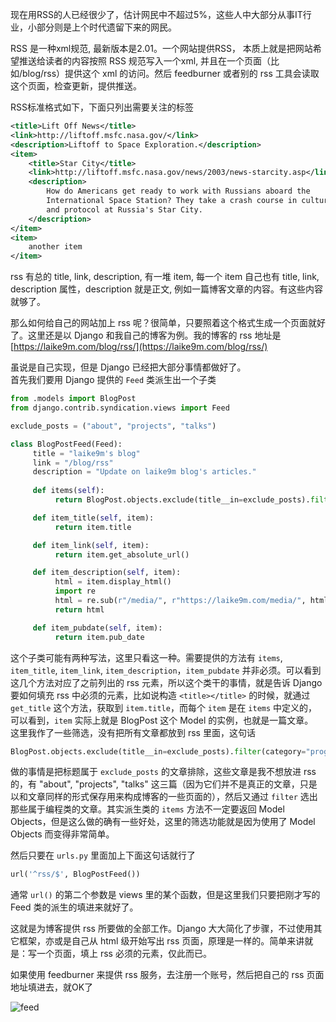 现在用RSS的人已经很少了，估计网民中不超过5%，这些人中大部分从事IT行业，小部分则是上个时代遗留下来的网民。

RSS 是一种xml规范, 最新版本是2.01。一个网站提供RSS， 本质上就是把网站希望推送给读者的内容按照 RSS 规范写入一个xml, 并且在一个页面（比如/blog/rss）提供这个 xml 的访问。然后 feedburner 或者别的 rss 工具会读取这个页面，检查更新，提供推送。

RSS标准格式如下，下面只列出需要关注的标签

```xml
<title>Lift Off News</title>
<link>http://liftoff.msfc.nasa.gov/</link>
<description>Liftoff to Space Exploration.</description>
<item>
    <title>Star City</title>
    <link>http://liftoff.msfc.nasa.gov/news/2003/news-starcity.asp</link>
    <description>
        How do Americans get ready to work with Russians aboard the
        International Space Station? They take a crash course in culture, language
        and protocol at Russia's Star City.
    </description>
</item>
<item>
    another item
</item>
```

rss 有总的 title, link, description, 有一堆 item, 每一个 item 自己也有 title, link, description 属性，description 就是正文, 例如一篇博客文章的内容。有这些内容就够了。

那么如何给自己的网站加上 rss 呢？很简单，只要照着这个格式生成一个页面就好了。这里还是以 Django 和我自己的博客为例。我的博客的 rss 地址是 [https://laike9m.com/blog/rss/](https://laike9m.com/blog/rss/)

虽说是自己实现，但是 Django 已经把大部分事情都做好了。  
首先我们要用 Django 提供的 `Feed` 类派生出一个子类

```python
from .models import BlogPost
from django.contrib.syndication.views import Feed

exclude_posts = ("about", "projects", "talks")

class BlogPostFeed(Feed):
     title = "laike9m's blog"
     link = "/blog/rss"
     description = "Update on laike9m blog's articles."
 
     def items(self):
          return BlogPost.objects.exclude(title__in=exclude_posts).filter(category="programming")[:5]

     def item_title(self, item):
          return item.title

     def item_link(self, item):
          return item.get_absolute_url()

     def item_description(self, item):
          html = item.display_html()
          import re
          html = re.sub(r"/media/", r"https://laike9m.com/media/", html)
          return html

     def item_pubdate(self, item):
          return item.pub_date
```

这个子类可能有两种写法，这里只看这一种。需要提供的方法有 `items`, `item_title`, `item_link`, `item_description`，`item_pubdate` 并非必须。可以看到这几个方法对应了之前列出的 rss 元素，所以这个类干的事情，就是告诉 Django 要如何填充 rss 中必须的元素，比如说构造 `<title></title>` 的时候，就通过 `get_title` 这个方法，获取到 `item.title`，而每个 `item` 是在 `items` 中定义的，可以看到，`item` 实际上就是 BlogPost 这个 Model 的实例，也就是一篇文章。  
这里我作了一些筛选，没有把所有文章都放到 rss 里面，这句话

```python
BlogPost.objects.exclude(title__in=exclude_posts).filter(category="programming")[:5]
```

做的事情是把标题属于 `exclude_posts` 的文章排除，这些文章是我不想放进 rss 的，有 "about", "projects", "talks" 这三篇（因为它们并不是真正的文章，只是以和文章同样的形式保存用来构成博客的一些页面的），然后又通过 `filter` 选出那些属于编程类的文章。其实派生类的 `items` 方法不一定要返回 Model Objects，但是这么做的确有一些好处，这里的筛选功能就是因为使用了 Model Objects 而变得非常简单。

然后只要在 `urls.py` 里面加上下面这句话就行了

```python
url('^rss/$', BlogPostFeed())
```

通常 `url()` 的第二个参数是 views 里的某个函数，但是这里我们只要把刚才写的 Feed 类的派生的填进来就好了。

这就是为博客提供 rss 所要做的全部工作。Django 大大简化了步骤，不过使用其它框架，亦或是自己从 html 级开始写出 rss 页面，原理是一样的。简单来讲就是：写一个页面，填上 rss 必须的元素，仅此而已。

如果使用 feedburner 来提供 rss 服务，去注册一个账号，然后把自己的 rss 页面地址填进去，就OK了

![feed](/media/content/BlogPost/images/add_feed.jpg)



